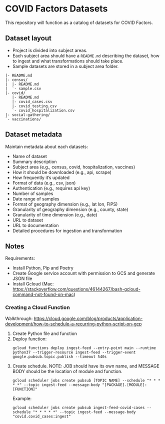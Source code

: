 # COVID Factors Datasets
This repository will function as a catalog of datasets for COVID Factors.

## Dataset layout

* Project is divided into subject areas.
* Each subject area should have a `README.md` describing the dataset, how to ingest and what transformations should take place.
* Sample datasets are stored in a subject area folder.

```
|- README.md
|- census/
|  |- README.md
|  `- sample.csv 
|- covid/
   |- README.md
   |- covid_cases.csv
   |- covid_testing.csv
   `- covid_hospitalization.csv
|- social-gathering/
`- vaccinations/ 
```

## Dataset metadata
Maintain metadata about each datasets:
* Name of dataset
* Summary description
* Subject area (e.g., census, covid, hospitalization, vaccines)
* How it should be downloaded (e.g., api, scrape)
* How frequently it’s updated
* Format of data (e.g., csv, json)
* Authentication (e.g., requires api key)
* Number of samples
* Date range of samples
* Format of geography dimension (e.g., lat lon, FIPS)
* Granularity of geography dimension (e.g., county, state)
* Granularity of time dimension (e.g., date)
* URL to dataset
* URL to documentation
* Detailed procedures for ingestion and transformation

## Notes
Requirements:
* Install Python, Pip and Poetry
* Create Google service account with permission to GCS and generate JSON file
* Install Gcloud (Mac: https://stackoverflow.com/questions/46144267/bash-gcloud-command-not-found-on-mac)

### Creating a Cloud Function
Walkthrough: https://cloud.google.com/blog/products/application-development/how-to-schedule-a-recurring-python-script-on-gcp
1. Create Python file and function
2. Deploy function: 
   ```
   gcloud functions deploy ingest-feed --entry-point main --runtime python37 --trigger-resource ingest-feed --trigger-event google.pubsub.topic.publish --timeout 540s
   ```
3. Create schedule. NOTE: JOB should have its own name, and MESSAGE BODY should be the location of module and function.
   ```
   gcloud scheduler jobs create pubsub [TOPIC NAME] --schedule "* * * * *" --topic ingest-feed --message-body "[PACKAGE].[MODULE]:[FUNCTION]"
   ```
   Example:
   ```
   gcloud scheduler jobs create pubsub ingest-feed-covid-cases --schedule "* * * * *" --topic ingest-feed --message-body "covid.covid_cases:ingest"
   ```